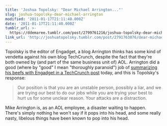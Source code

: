 ```yaml
---
title: 'Joshua Topolsky: "Dear Michael Arrington..."'
slug: joshua-topolsky-dear-michael-arrington
modified: '2011-01-17T21:11:40.000Z'
date: '2011-01-17T21:11:40.000Z'
tumblr_url: >-
  https://ddemaree.tumblr.com/post/2799761216/joshua-topolsky-dear-michael-arrington
link_url: 'http://joshuatopolsky.tumblr.com/post/2791763076/dear-michael-arrington'
---
```

Topolsky is the editor of Engadget, a blog Arrington thinks has some kind of vendetta against his own blog TechCrunch, despite the fact that they're both owned by (and part of the same business unit of) AOL. Arrington did a good (where by "good" I mean "thoroughly paranoid") job of [summarizing his beefs with Engadget in a TechCrunch post](http://techcrunch.com/2011/01/16/blog-fight-rules-of-engagement/) today, and this is Topolsky's response:

> Our position is that you are an unstable person, possibly a liar, and we are trying our best to do our jobs while you are trying your best to hurt us for some unclear reason. Your attacks are a distraction.

Mike Arrington is, as an AOL employee, a disaster waiting to happen. There's simply nothing he won't say if it pops into his head, and some really nasty, libelous things have been known to pop into his head.
